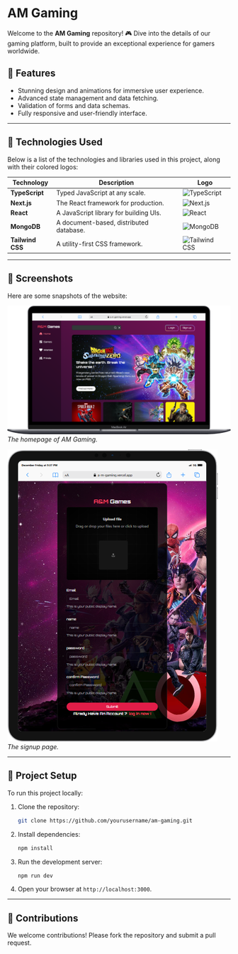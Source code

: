 # AM Gaming

Welcome to the **AM Gaming** repository! 🎮 Dive into the details of our gaming platform, built to provide an exceptional experience for gamers worldwide.

## 🚀 Features

- Stunning design and animations for immersive user experience.
- Advanced state management and data fetching.
- Validation of forms and data schemas.
- Fully responsive and user-friendly interface.

---

## 🌟 Technologies Used

Below is a list of the technologies and libraries used in this project, along with their colored logos:

| Technology        | Description                                  | Logo                                                                 |
|--------------------|----------------------------------------------|----------------------------------------------------------------------|
| **TypeScript**    | Typed JavaScript at any scale.               | ![TypeScript](https://cdn.jsdelivr.net/npm/simple-icons@v8/icons/typescript.svg?color=3178C6) |
| **Next.js**       | The React framework for production.          | ![Next.js](https://cdn.jsdelivr.net/npm/simple-icons@v8/icons/nextdotjs.svg?color=000000)      |
| **React**         | A JavaScript library for building UIs.       | ![React](https://cdn.jsdelivr.net/npm/simple-icons@v8/icons/react.svg?color=61DAFB)           |
| **MongoDB**       | A document-based, distributed database.      | ![MongoDB](https://cdn.jsdelivr.net/npm/simple-icons@v8/icons/mongodb.svg?color=47A248)        |
| **Tailwind CSS**  | A utility-first CSS framework.               | ![Tailwind CSS](https://cdn.jsdelivr.net/npm/simple-icons@v8/icons/tailwindcss.svg?color=06B6D4) |

---

## 📸 Screenshots

Here are some snapshots of the website:

![Homepage Screenshot](./public/Macbook-Air-a-m-gaming.vercel.app.png)
*The homepage of AM Gaming.*

![signup Screenshot](./public/iPad-PRO-11-a-m-gaming.vercel.app.png)
*The signup page.*

---

## 📂 Project Setup

To run this project locally:

1. Clone the repository:

   ```bash
   git clone https://github.com/yourusername/am-gaming.git
   ```

2. Install dependencies:

   ```bash
   npm install
   ```

3. Run the development server:

   ```bash
   npm run dev
   ```

4. Open your browser at `http://localhost:3000`.

---

## 🤝 Contributions

We welcome contributions! Please fork the repository and submit a pull request.


